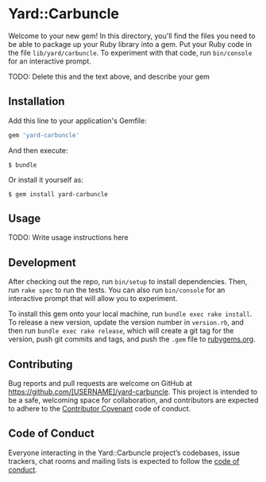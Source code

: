 # Yard::Carbuncle

Welcome to your new gem! In this directory, you'll find the files you need to be able to package up your Ruby library into a gem. Put your Ruby code in the file `lib/yard/carbuncle`. To experiment with that code, run `bin/console` for an interactive prompt.

TODO: Delete this and the text above, and describe your gem

## Installation

Add this line to your application's Gemfile:

```ruby
gem 'yard-carbuncle'
```

And then execute:

    $ bundle

Or install it yourself as:

    $ gem install yard-carbuncle

## Usage

TODO: Write usage instructions here

## Development

After checking out the repo, run `bin/setup` to install dependencies. Then, run `rake spec` to run the tests. You can also run `bin/console` for an interactive prompt that will allow you to experiment.

To install this gem onto your local machine, run `bundle exec rake install`. To release a new version, update the version number in `version.rb`, and then run `bundle exec rake release`, which will create a git tag for the version, push git commits and tags, and push the `.gem` file to [rubygems.org](https://rubygems.org).

## Contributing

Bug reports and pull requests are welcome on GitHub at https://github.com/[USERNAME]/yard-carbuncle. This project is intended to be a safe, welcoming space for collaboration, and contributors are expected to adhere to the [Contributor Covenant](http://contributor-covenant.org) code of conduct.

## Code of Conduct

Everyone interacting in the Yard::Carbuncle project’s codebases, issue trackers, chat rooms and mailing lists is expected to follow the [code of conduct](https://github.com/[USERNAME]/yard-carbuncle/blob/master/CODE_OF_CONDUCT.md).
